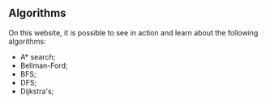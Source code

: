 ## Algorithms

On this website, it is possible to see in action and learn about the following algorithms:
- A* search;
- Bellman-Ford;
- BFS;
- DFS;
- Dijkstra's;
